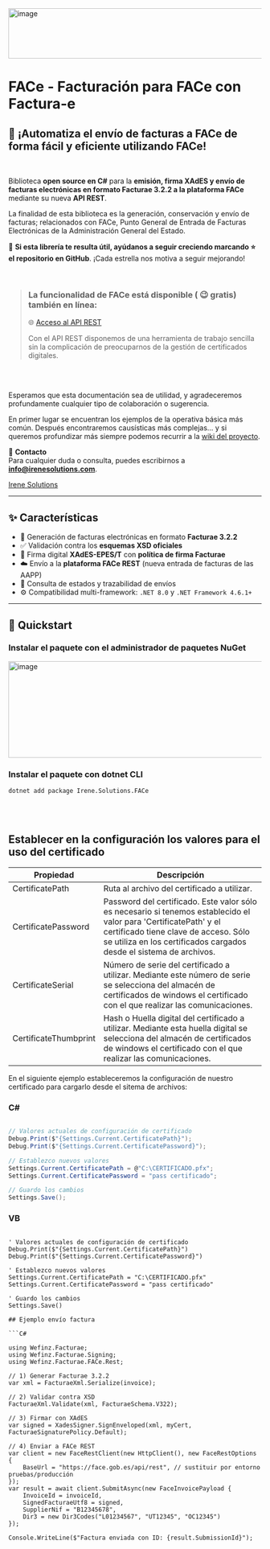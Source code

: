 <img width="629" height="100" alt="image" src="https://github.com/user-attachments/assets/5184c1a2-b7e5-42bc-a231-06be288fd692" />

# FACe - Facturación para FACe con Factura-e

## :receipt: ¡Automatiza el envío de facturas a FACe de forma fácil y eficiente utilizando FACe!
<br>

Biblioteca **open source en C#** para la **emisión, firma XAdES y envío de facturas electrónicas en formato Facturae 3.2.2 a la plataforma FACe** mediante su nueva **API REST**.

La finalidad de esta biblioteca es la generación, conservación y envío de facturas; relacionados con FACe, Punto General de Entrada de Facturas Electrónicas de la Administración General del Estado.

🚀 **Si esta librería te resulta útil, ayúdanos a seguir creciendo marcando ⭐ el repositorio en GitHub**. ¡Cada estrella nos motiva a seguir mejorando!

<br>

> ### La funcionalidad de FACe está disponible ( :wink: gratis) también en línea:
>
> :globe_with_meridians: [Acceso al API REST](https://facturae.irenesolutions.com/face/go)
> 
> Con el API REST disponemos de una herramienta de trabajo sencilla sin la complicación de preocuparnos de la gestión de certificados digitales.

<br>
<br>

Esperamos que esta documentación sea de utilidad, y agradeceremos profundamente cualquier tipo de colaboración o sugerencia. 

En primer lugar se encuentran los ejemplos de la operativa básica más común. Después encontraremos causísticas más complejas... y si queremos profundizar más siempre podemos recurrir a la [wiki del proyecto](https://github.com/mdiago/FACe/wiki).

📩 **Contacto**  
Para cualquier duda o consulta, puedes escribirnos a **info@irenesolutions.com**.

[Irene Solutions](http://www.irenesolutions.com)

---

## ✨ Características

- 📑 Generación de facturas electrónicas en formato **Facturae 3.2.2**  
- ✅ Validación contra los **esquemas XSD oficiales**  
- 🔐 Firma digital **XAdES-EPES/T** con **política de firma Facturae**  
- ☁️ Envío a la **plataforma FACe REST** (nueva entrada de facturas de las AAPP)  
- 🔎 Consulta de estados y trazabilidad de envíos  
- ⚙️ Compatibilidad multi-framework: `.NET 8.0` y `.NET Framework 4.6.1+`  

---

## 🚀 Quickstart

### Instalar el paquete con el administrador de paquetes NuGet

<img width="1526" height="192" alt="image" src="https://github.com/user-attachments/assets/82bb0a70-aac3-4b81-90fe-0ce11ec66943" />


### Instalar el paquete con dotnet CLI

`dotnet add package Irene.Solutions.FACe`

<br>
<br>

 ## Establecer en la configuración los valores para el uso del certificado


| Propiedad  | Descripción |
| ------------- | ------------- |
| CertificatePath  | Ruta al archivo del certificado a utilizar.   |
| CertificatePassword  | Password del certificado. Este valor sólo es necesario si tenemos establecido el valor para 'CertificatePath' y el certificado tiene clave de acceso. Sólo se utiliza en los certificados cargados desde el sistema de archivos.  |
| CertificateSerial  | Número de serie del certificado a utilizar. Mediante este número de serie se selecciona del almacén de certificados de windows el certificado con el que realizar las comunicaciones.  |
| CertificateThumbprint  | Hash o Huella digital del certificado a utilizar. Mediante esta huella digital se selecciona del almacén de certificados de windows el certificado con el que realizar las comunicaciones.    |

En el siguiente ejemplo estableceremos la configuración de nuestro certificado para cargarlo desde el sitema de archivos:

### C#
```C#

// Valores actuales de configuración de certificado
Debug.Print($"{Settings.Current.CertificatePath}");
Debug.Print($"{Settings.Current.CertificatePassword}");

// Establezco nuevos valores
Settings.Current.CertificatePath = @"C:\CERTIFICADO.pfx";
Settings.Current.CertificatePassword = "pass certificado";

// Guardo los cambios
Settings.Save();

```

### VB
```VB

' Valores actuales de configuración de certificado
Debug.Print($"{Settings.Current.CertificatePath}")
Debug.Print($"{Settings.Current.CertificatePassword}")

' Establezco nuevos valores
Settings.Current.CertificatePath = "C:\CERTIFICADO.pfx"
Settings.Current.CertificatePassword = "pass certificado"

' Guardo los cambios
Settings.Save()

```


```
## Ejemplo envío factura

```C#

using Wefinz.Facturae;
using Wefinz.Facturae.Signing;
using Wefinz.Facturae.FACe.Rest;

// 1) Generar Facturae 3.2.2
var xml = FacturaeXml.Serialize(invoice);

// 2) Validar contra XSD
FacturaeXml.Validate(xml, FacturaeSchema.V322);

// 3) Firmar con XAdES
var signed = XadesSigner.SignEnveloped(xml, myCert, FacturaeSignaturePolicy.Default);

// 4) Enviar a FACe REST
var client = new FaceRestClient(new HttpClient(), new FaceRestOptions {
    BaseUrl = "https://face.gob.es/api/rest", // sustituir por entorno pruebas/producción
});
var result = await client.SubmitAsync(new FaceInvoicePayload {
    InvoiceId = invoiceId,
    SignedFacturaeUtf8 = signed,
    SupplierNif = "B12345678",
    Dir3 = new Dir3Codes("L01234567", "UT12345", "OC12345")
});

Console.WriteLine($"Factura enviada con ID: {result.SubmissionId}");


```
